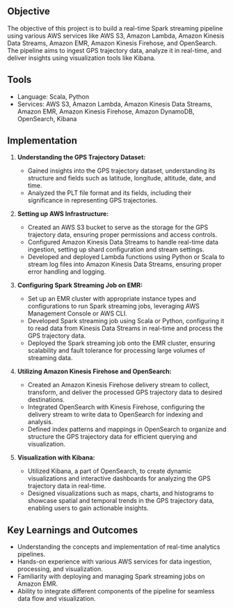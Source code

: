 ## Objective
The objective of this project is to build a real-time Spark streaming pipeline using various AWS services like AWS S3, Amazon Lambda, Amazon Kinesis Data Streams, Amazon EMR, Amazon Kinesis Firehose, and OpenSearch. The pipeline aims to ingest GPS trajectory data, analyze it in real-time, and deliver insights using visualization tools like Kibana.

## Tools
- Language: Scala, Python
- Services: AWS S3, Amazon Lambda, Amazon Kinesis Data Streams, Amazon EMR, Amazon Kinesis Firehose, Amazon DynamoDB, OpenSearch, Kibana

## Implementation

1. **Understanding the GPS Trajectory Dataset:**
   - Gained insights into the GPS trajectory dataset, understanding its structure and fields such as latitude, longitude, altitude, date, and time.
   - Analyzed the PLT file format and its fields, including their significance in representing GPS trajectories.

2. **Setting up AWS Infrastructure:**
   - Created an AWS S3 bucket to serve as the storage for the GPS trajectory data, ensuring proper permissions and access controls.
   - Configured Amazon Kinesis Data Streams to handle real-time data ingestion, setting up shard configuration and stream settings.
   - Developed and deployed Lambda functions using Python or Scala to stream log files into Amazon Kinesis Data Streams, ensuring proper error handling and logging.

3. **Configuring Spark Streaming Job on EMR:**
   - Set up an EMR cluster with appropriate instance types and configurations to run Spark streaming jobs, leveraging AWS Management Console or AWS CLI.
   - Developed Spark streaming job using Scala or Python, configuring it to read data from Kinesis Data Streams in real-time and process the GPS trajectory data.
   - Deployed the Spark streaming job onto the EMR cluster, ensuring scalability and fault tolerance for processing large volumes of streaming data.

4. **Utilizing Amazon Kinesis Firehose and OpenSearch:**
   - Created an Amazon Kinesis Firehose delivery stream to collect, transform, and deliver the processed GPS trajectory data to desired destinations.
   - Integrated OpenSearch with Kinesis Firehose, configuring the delivery stream to write data to OpenSearch for indexing and analysis.
   - Defined index patterns and mappings in OpenSearch to organize and structure the GPS trajectory data for efficient querying and visualization.

5. **Visualization with Kibana:**
   - Utilized Kibana, a part of OpenSearch, to create dynamic visualizations and interactive dashboards for analyzing the GPS trajectory data in real-time.
   - Designed visualizations such as maps, charts, and histograms to showcase spatial and temporal trends in the GPS trajectory data, enabling users to gain actionable insights.


## Key Learnings and Outcomes
- Understanding the concepts and implementation of real-time analytics pipelines.
- Hands-on experience with various AWS services for data ingestion, processing, and visualization.
- Familiarity with deploying and managing Spark streaming jobs on Amazon EMR.
- Ability to integrate different components of the pipeline for seamless data flow and visualization.

